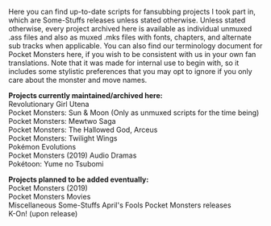 Here you can find up-to-date scripts for fansubbing projects I took part in, which are Some-Stuffs releases unless stated otherwise. Unless stated otherwise, every project archived here is available as individual unmuxed .ass files and also as muxed .mks files with fonts, chapters, and alternate sub tracks when applicable. You can also find our terminology document for Pocket Monsters here, if you wish to be consistent with us in your own fan translations. Note that it was made for internal use to begin with, so it includes some stylistic preferences that you may opt to ignore if you only care about the monster and move names.

**Projects currently maintained/archived here:**  
Revolutionary Girl Utena  
Pocket Monsters: Sun & Moon (Only as unmuxed scripts for the time being)  
Pocket Monsters: Mewtwo Saga  
Pocket Monsters: The Hallowed God, Arceus  
Pocket Monsters: Twilight Wings  
Pokémon Evolutions  
Pocket Monsters (2019) Audio Dramas  
Pokétoon: Yume no Tsubomi

**Projects planned to be added eventually:**  
Pocket Monsters (2019)  
Pocket Monsters Movies  
Miscellaneous Some-Stuffs April's Fools Pocket Monsters releases  
K-On! (upon release)
